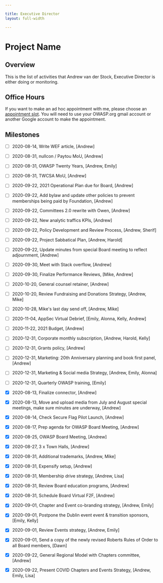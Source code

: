```yaml
---

title: Executive Director
layout: full-width

---
```


# Project Name

## Overview

This is the list of activities that Andrew van der Stock, Executive Director is either doing or monitoring.

## Office Hours

If you want to make an ad hoc appointment with me, please choose an [appointment slot](https://calendar.google.com/calendar/selfsched?sstoken=UU9Ua1BsWlczQXJzfGRlZmF1bHR8NjYwNWFlMjg4MDkxMTlmY2Q3YzhlNjA1YTc4MTFhYmQ). You will need to use your OWASP.org gmail account or another Google account to make the appointment. 

## Milestones


* [ ] 2020-08-14, Write WEF article, [Andrew]
* [ ] 2020-08-31, nullcon / Paytou MoU, [Andrew]
* [ ] 2020-08-31, OWASP Twenty Years, [Andrew, Emily]
* [ ] 2020-08-31, TWCSA MoU, [Andrew]
* [ ] 2020-09-22, 2021 Operational Plan due for Board, [Andrew]
* [ ] 2020-09-22, Add bylaw and update other policies to prevent memberships being paid by Foundation, [Andrew]
* [ ] 2020-09-22, Committees 2.0 rewrite with Owen, [Andrew]
* [ ] 2020-09-22, New analytic traffics KPIs, [Andrew]
* [ ] 2020-09-22, Policy Development and Review Process, [Andrew, Sherif]
* [ ] 2020-09-22, Project Sabbatical Plan, [Andrew, Harold]
* [ ] 2020-09-22, Update minutes from special Board meeting to reflect adjournment, [Andrew]
* [ ] 2020-09-30, Meet with Stack overflow, [Andrew]
* [ ] 2020-09-30, Finalize Performance Reviews, [Mike, Andrew]
* [ ] 2020-10-20, General counsel retainer, [Andrew]
* [ ] 2020-10-20, Review Fundraising and Donations Strategy, [Andrew, Mike]
* [ ] 2020-10-28, Mike's last day send off, [Andrew, Mike]
* [ ] 2020-11-04, AppSec Virtual Debrief, [Emily, Alonna, Kelly, Andrew]
* [ ] 2020-11-22, 2021 Budget, [Andrew]
* [ ] 2020-12-31, Corporate monthly subscription, [Andrew, Harold, Kelly]
* [ ] 2020-12-31, Grants policy, [Andrew]
* [ ] 2020-12-31, Marketing: 20th Anniversary planning and book first panel, [Andrew]
* [ ] 2020-12-31, Marketing & Social media Strategy, [Andrew, Emily, Alonna]
* [ ] 2020-12-31, Quarterly OWASP training, [Emily]
* [x] 2020-08-13, Finalize connector, [Andrew]
* [x] 2020-08-13, Move and upload media from July and August special meetings, make sure minutes are underway, [Andrew]
* [x] 2020-08-14, Check Secure Flag Pilot Launch, [Andrew]
* [x] 2020-08-17, Prep agenda for OWASP Board Meeting, [Andrew]
* [x] 2020-08-25, OWASP Board Meeting, [Andrew]
* [x] 2020-08-27, 3 x Town Halls, [Andrew]
* [x] 2020-08-31, Additional trademarks, [Andrew, Mike]
* [x] 2020-08-31, Expensify setup, [Andrew]
* [x] 2020-08-31, Membership drive strategy, [Andrew, Lisa]
* [x] 2020-08-31, Review Board education programs, [Andrew]
* [x] 2020-08-31, Schedule Board Virtual F2F, [Andrew]
* [x] 2020-09-01, Chapter and Event co-branding strategy, [Andrew, Emily]
* [x] 2020-09-01, Postpone the Dublin event event & transition sponsors, [Emily, Kelly]
* [x] 2020-09-01, Review Events strategy, [Andrew, Emily]
* [x] 2020-09-01, Send a copy of the newly revised Roberts Rules of Order to all Board members, [Dawn]
* [x] 2020-09-22, General Regional Model with Chapters committee, [Andrew]
* [x] 2020-09-22, Present COVID Chapters and Events Strategy, [Andrew, Emily, Lisa]

